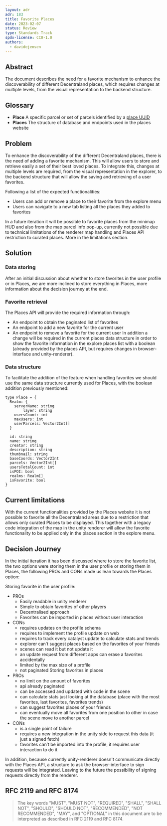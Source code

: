 ```yaml
---
layout: adr
adr: 183
title: Favorite Places
date: 2023-02-07
status: Review
type: Standards Track
spdx-license: CC0-1.0
authors:
  - davidejensen
---
```


## Abstract

The document describes the need for a favorite mechanism to enhance the discoverability of different Decentraland places, which requires changes at multiple levels, from the visual representation to the backend structure.

## Glossary

- **Place** A specific parcel or set of parcels identified by a [place UUID](/adr/ADR-186)
- **Places** The structure of database and endpoints used in the places website

## Problem

To enhance the discoverability of the different Decentraland places, there is the need of adding a favorite mechanism. This will allow users to store and retrieve easily a set of their best loved places.
To integrate this, changes at multiple levels are required, from the visual representation in the explorer, to the backend structure that will allow the saving and retrieving of a user favorites.

Following a list of the expected functionalities:

- Users can add or remove a place to their favorite from the explore menu
- Users can navigate to a new tab listing all the places they added to favorites

In a future iteration it will be possible to favorite places from the minimap HUD and also from the map parcel info pop-up, currently not possible due to technical limitations of the renderer map handling and Places API restriction to curated places.
More in the limitations section.

## Solution

### Data storing

After an initial discussion about whether to store favorites in the user profile or in Places, we are more inclined to store everything in Places, more information about the decision journey at the end.

### Favorite retrieval

The Places API will provide the required information through:

- An endpoint to obtain the paginated list of favorites
- An endpoint to add a new favorite for the current user
- An endpoint to remove a favorite for the current user
In addition a change will be required in the current places data structure in order to show the favorite information in the explore places list with a boolean (already provided by the places API, but requires changes in browser-interface and unity-renderer).

### Data structure

To facilitate the addition of the feature when handling favorites we should use the same data structure currently used for Places, with the boolean addition previously mentioned:

```
type Place = {
  Realm: {
  	serverName: string
    	layer: string
	usersCount: int
	maxUsers: int
	userParcels: Vector2Int[]
  }

  id: string
  name: string
  creator: string
  description: string
  thumbnail: string
  baseCoords: Vector2Int
  parcels: Vector2Int[]
  usersTotalCount: int
  isPOI: bool
  realms: Realm[]
  isFavorite: bool
}
```

## Current limitations

With the current functionalities provided by the Places website it is not possible to favorite all the Decentraland areas due to a restriction that allows only curated Places to be displayed. This together with a legacy code integration of the map in the unity renderer will allow the favorite functionality to be applied only in the places section in the explore menu.

## Decision Journey

In the initial iteration it has been discussed where to store the favorite list, the two options were storing them in the user profile or storing them in Places, the following PROs and CONs made us lean towards the Places option:

Storing favorite in the user profile:
  - PROs
    * Easily readable in unity renderer
    * Simple to obtain favorites of other players
    * Decentralised approach
    * Favorites can be imported in places without user interaction
  - CONs
    * requires updates on the profile schema
    * requires to implement the profile update on web
    * requires to track every catalyst update to calculate stats and trends
    * explorer can’t suggest places based on the favorites of your friends
    * scenes can read it but not update it
    * an update request from different apps can erase a favorites accidentally
    * limited by the max size of a profile
    * not paginated
Storing favorites in places
  - PROs
    * no limit on the amount of favorites
    * api already paginated
    * can be accessed and updated with code in the scene
    * can calculate stats just looking at the database (place with the most favorites, last favorites, favorites trends)
    * can suggest favorites places of your friends
    * can eventually move all favorites from one position to other in case the scene move to another parcel
  - CONs
    * is a single point of failure
    * requires a new integration in the unity side to request this data (it just a signed fetch)
    * favorites can’t be imported into the profile, it requires user interaction to do it

In addition, because currently unity-renderer doesn't communicate directly with the Places API, a structure to ask the browser-interface to sign requests will be integrated. Leaving to the future the possibility of signing requests directly from the renderer.

## RFC 2119 and RFC 8174

> The key words "MUST", "MUST NOT", "REQUIRED", "SHALL", "SHALL NOT", "SHOULD", "SHOULD NOT", "RECOMMENDED", "NOT RECOMMENDED", "MAY", and "OPTIONAL" in this document are to be interpreted as described in RFC 2119 and RFC 8174.
